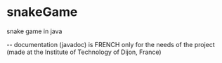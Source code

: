 # snakeGame
snake game in java

-- documentation (javadoc) is FRENCH only for the needs of the project (made at the Institute of Technology of Dijon, France)
